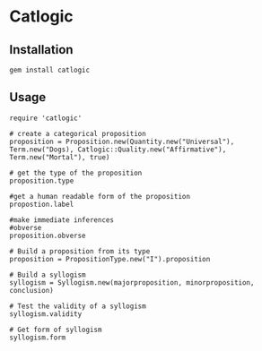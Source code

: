 # Catlogic

## Installation

    gem install catlogic

## Usage

    require 'catlogic'

    # create a categorical proposition
    proposition = Proposition.new(Quantity.new("Universal"), Term.new("Dogs), Catlogic::Quality.new("Affirmative"), Term.new("Mortal"), true)
    
    # get the type of the proposition
    proposition.type
    
	#get a human readable form of the proposition
	propostion.label
	
	#make immediate inferences
	#obverse
	proposition.obverse
    
    # Build a proposition from its type
    proposition = PropositionType.new("I").proposition
    
	# Build a syllogism
	syllogism = Syllogism.new(majorproposition, minorproposition, conclusion)
    
    # Test the validity of a syllogism
    syllogism.validity
    
    # Get form of syllogism
    syllogism.form
    

